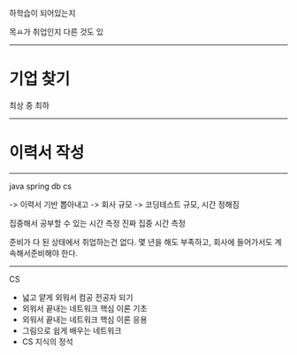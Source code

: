 하학습이 되어있는지

목ㅛ가 취업인지 다른 것도 있


---


# 기업 찾기
최상
중
최하



---
# 이력서 작성

---
java
spring
db
cs

-> 이력서 기반 뽑아내고
-> 회사 규모 -> 코딩테스트 규모, 시간 정해짐

집중해서 공부할 수 있는 시간 측정
진짜 집중 시간 측정

준비가 다 된 상태에서 취업하는건 없다. 몇 년을 해도 부족하고, 회사에 들어가서도 계속해서준비해야 한다.










---
CS
- 넓고 얕게 외워서 컴공 전공자 되기
- 외워서 끝내는 네트워크 핵심 이론 기초
- 외워서 끝내는 네트워크 핵심 이론 응용
- 그림으로 쉽게 배우는 네트워크
- CS 지식의 정석